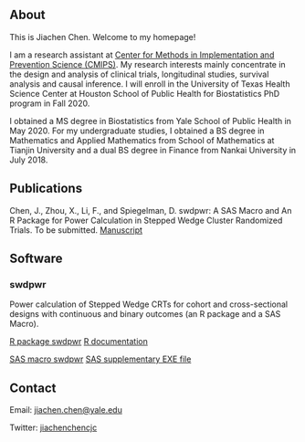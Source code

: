 ## About

This is Jiachen Chen. Welcome to my homepage!

I am a research assistant at [Center for Methods in Implementation and Prevention Science (CMIPS)](https://publichealth.yale.edu/cmips/). My research interests mainly concentrate in the design and analysis of clinical trials, longitudinal studies, survival analysis and causal inference. I will enroll in the University of Texas Health Science Center at Houston School of Public Health for Biostatistics PhD program in Fall 2020.


I obtained a MS degree in Biostatistics from Yale School of Public Health in May 2020. For my undergraduate studies, I obtained a BS degree in Mathematics and Applied Mathematics from School of Mathematics at Tianjin University and a dual BS degree in Finance from Nankai University in July 2018.

## Publications
Chen, J., Zhou, X., Li, F., and Spiegelman, D. swdpwr: A SAS Macro and An R Package for Power Calculation in Stepped Wedge Cluster Randomized Trials. To be submitted. [Manuscript](article_1.7.pdf)

## Software 

### swdpwr

Power calculation of Stepped Wedge CRTs for cohort and cross-sectional designs with continuous and binary outcomes (an R package and a SAS Macro).

[R package swdpwr](swdpwr_1.1.tar.gz)     [R documentation](swdpwr_1.1.pdf)

[SAS macro swdpwr](swdpwr_macro_v4.sas)     [SAS supplementary EXE file](swdnew.exe)



## Contact
Email: jiachen.chen@yale.edu

Twitter: [jiachenchencjc](https://twitter.com/jiachenchencjc)

